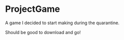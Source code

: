 # ProjectGame
A game I decided to start making during the quarantine.

Should be good to download and go!
